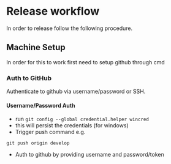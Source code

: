 # Release workflow
In order to release follow the following procedure.

## Machine Setup
In order for this to work first need to setup github through cmd

### Auth to GitHub
Authenticate to github via username/password or SSH.

#### Username/Password Auth
- run `git config --global credential.helper wincred`
 - this will persist the credentials (for windows)
- Trigger push command e.g.

```
git push origin develop
```
 - Auth to github by providing username and password/token
 

